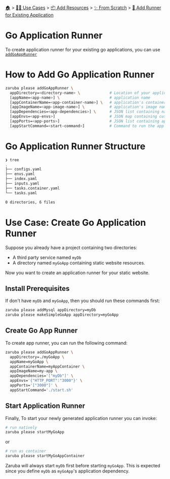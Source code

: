<!--startTocHeader-->
[🏠](../../../../README.md) > [👷🏽 Use Cases](../../../README.md) > [📦 Add Resources](../../README.md) > [✨ From Scratch](../README.md) > [🏃 Add Runner for Existing Application](README.md)
# Go Application Runner
<!--endTocHeader-->

To create application runner for your existing go applications, you can use [`addGoAppRunner`](../../core-tasks/addGoAppRunner.md)

# How to Add Go Application Runner


```bash
zaruba please addGoAppRunner \
  appDirectory=<directory-name> \             # Location of your application. Must be provided
  [appName=<app-name>] \                      # application name
  [appContainerName=<app-container-name>] \   # application's container name
  [appImageName=<app-image-name>] \           # application's image name
  [appDependencies=<app-dependencies>] \      # JSON list containing names of other applications
  [appEnvs=<app-envs>]                        # JSON map containing custom environments
  [appPorts=<app-ports>]                      # JSON list containing application's ports
  [appStartCommand=<start-command>]           # Command to run the app
```

# Go Application Runner Structure

```bash
❯ tree
.
├── configs.yaml
├── envs.yaml
├── index.yaml
├── inputs.yaml
├── tasks.container.yaml
└── tasks.yaml

0 directories, 6 files

```

# Use Case: Create Go Application Runner

Suppose you already have a project containing two directories:

* A third party service named `myDb`
* A directory named `myGoApp` containing static website resources.

Now you want to create an application runner for your static website.

## Install Prerequisites

If don't have `myDb` and `myGoApp`, then you should run these commands first:

```bash
zaruba please addMysql appDirectory=myDb
zaruba please makeSimpleGoApp appDirectory=myGoApp
```

## Create Go App Runner

To create app runner, you can run the following command:

```bash
zaruba please addGoAppRunner \
  appDirectory=./myGoApp \
  appName=myGoApp \
  appContainerName=myAppContainer \
  appImageName=my-app \
  appDependencies='["myDb"]' \
  appEnvs='{"HTTP_PORT":"3000"}' \
  appPorts='["3000"]' \
  appStartCommand='./start.sh'
```


## Start Application Runner

Finally, To start your newly generated application runner you can invoke: 

```bash
# run natively
zaruba please startMyGoApp
```

or

```bash
# run as container
zaruba please startMyGoAppContainer
```

Zaruba will always start `myDb` first before starting `myGoApp`. This is expected since you define `myDb` as `myGoApp`'s application dependency.


<!--startTocSubTopic-->
<!--endTocSubTopic-->